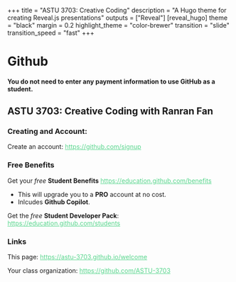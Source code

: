 +++
title = "ASTU 3703: Creative Coding"
description = "A Hugo theme for creating Reveal.js presentations"
outputs = ["Reveal"]
[reveal_hugo]
theme = "black"
margin = 0.2
highlight_theme = "color-brewer"
transition = "slide"
transition_speed = "fast"
+++
<style>
    * {
        text-align: left;
    }

    a:link {
        color: #58D68D;
    }

    h1, h4 {
        margin-bottom: 1rem;
    }
</style>

# Github
#### You do not need to enter any payment information to use GitHub as a student.

## ASTU 3703: Creative Coding with Ranran Fan

### Creating and Account: 

Create an account: https://github.com/signup

### Free Benefits

Get your *free* **Student Benefits** https://education.github.com/benefits
- This will upgrade you to a **PRO** account at no cost.
- Inlcudes **Github Copilot**.

Get the *free* **Student Developer Pack**: https://education.github.com/students

### Links

This page: https://astu-3703.github.io/welcome

Your class organization: https://github.com/ASTU-3703
